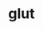 ---
category: 4-letters
denotation: null
name: glut
reference_link: https://www.etymonline.com/word/glut
root_language: null
root_name: null
title: glut
type: free
word_sums:
- respelling: glut
  sum: 'Glut + '
---
